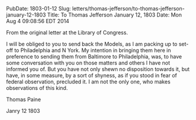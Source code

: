 PubDate: 1803-01-12
Slug: letters/thomas-jefferson/to-thomas-jefferson-january-12-1803
Title: To Thomas Jefferson January 12, 1803
Date: Mon Aug  4 09:08:56 EDT 2014

   From the original letter at the Library of Congress.

   I will be obliged to you to send back the Models, as I am packing up to
   set-off to Philadelphia and N York. My intention in bringing them here
   in preference to sending them from Baltimore to Philadelphia, was, to have
   some conversation with you on those matters and others I have not informed
   you of. But you have not only shewn no disposition towards it, but have,
   in some measure, by a sort of shyness, as if you stood in fear of federal
   observation, precluded it. I am not the only one, who makes observations
   of this kind.

   Thomas Paine
   
   Janry 12 1803
